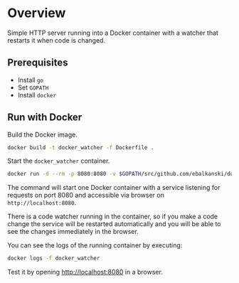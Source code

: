# Overview

Simple HTTP server running into a Docker container with a watcher that restarts it when code is changed.

## Prerequisites

* Install `go`
* Set `GOPATH`
* Install `docker`

## Run with Docker

Build the Docker image.
```bash
docker build -t docker_watcher -f Dockerfile .
```

Start the `docker_watcher` container.
```bash
docker run -d --rm -p 8080:8080 -v $GOPATH/src/github.com/ebalkanski/docker_watcher:/go/src/docker_watcher --name docker_watcher docker_watcher
```

The command will start one Docker container with a service listening
for requests on port 8080 and accessible via browser on `http://localhost:8080`.

There is a code watcher running in the container, so if you make a code change the service will be restarted
automatically and you will be able to see the changes immediately in the browser.

You can see the logs of the running container by executing:
```bash
docker logs -f docker_watcher
```

Test it by opening [http://localhost:8080](http://localhost:8080) in a browser.
